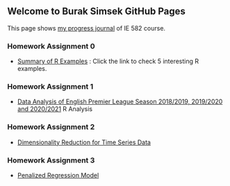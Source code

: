## Welcome to Burak Simsek GitHub Pages

This page shows [my progress journal](https://bu-ie-582.github.io/fall20-buraksimsekkk/) of IE 582 course.

### Homework Assignment 0

- [Summary of R Examples](https://bu-ie-582.github.io/fall20-buraksimsekkk/files/HW0.html) : Click the link to check 5 interesting R examples.

### Homework Assignment 1

- [Data Analysis of English Premier League Season 2018/2019, 2019/2020 and 2020/2021](https://bu-ie-582.github.io/fall20-buraksimsekkk/HW1/HW1.html) R Analysis

### Homework Assignment 2

- [Dimensionality Reduction for Time Series Data](https://bu-ie-582.github.io/fall20-buraksimsekkk/HW2/HW2.html)

### Homework Assignment 3

- [Penalized Regression Model](https://bu-ie-582.github.io/fall20-buraksimsekkk/HW3/HW3.html)